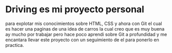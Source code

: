 # Driving es mi proyecto personal
para explotar mis conocimientos sobre HTML, CSS y ahora con Git el cual es hacer una paginas de una idea de carros la cual creo que es muy buena ay mucho por trabajar pero hace poco aprendi sobre Git a profundidad y me encantara llevar este proyecto con un seguimiento de el para ponerlo en practica.